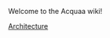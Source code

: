 Welcome to the Acquaa wiki!


[Architecture](https://github.com/acquaa-org/acquaa/wiki/Architecture)
